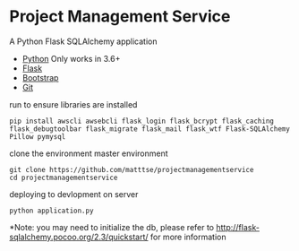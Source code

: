 # Project Management Service

A Python Flask SQLAlchemy application

- [Python](https://www.python.org/downloads/) Only works in 3.6+
- [Flask](http://flask.pocoo.org/)
- [Bootstrap](https://getbootstrap.com/)
- [Git](https://gist.github.com/derhuerst/1b15ff4652a867391f03)

run to ensure libraries are installed
```
pip install awscli awsebcli flask_login flask_bcrypt flask_caching flask_debugtoolbar flask_migrate flask_mail flask_wtf Flask-SQLAlchemy Pillow pymysql

```

clone the environment master environment
```
git clone https://github.com/matttse/projectmanagementservice
cd projectmanagementservice
```

deploying to devlopment on server
```
python application.py
```

*Note: you may need to initialize the db, please refer to http://flask-sqlalchemy.pocoo.org/2.3/quickstart/ for more information
